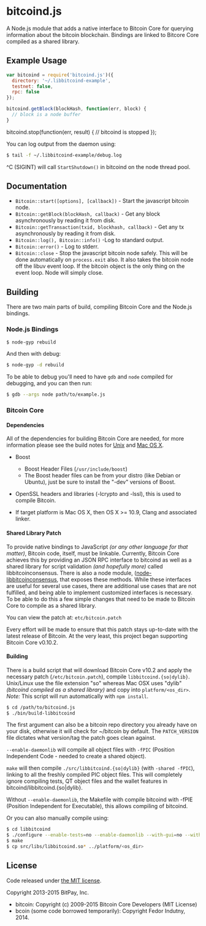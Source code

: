 # bitcoind.js

A Node.js module that adds a native interface to Bitcoin Core for querying information about the bitcoin blockchain. Bindings are linked to Bitcore Core compiled as a shared library.

## Example Usage

``` js
var bitcoind = require('bitcoind.js')({
  directory: '~/.libbitcoind-example',
  testnet: false,
  rpc: false
});

bitcoind.getBlock(blockHash, function(err, block) {
  // block is a node buffer
}
```

bitcoind.stop(function(err, result) {
  // bitcoind is stopped
});

You can log output from the daemon using:

``` bash
$ tail -f ~/.libbitcoind-example/debug.log
```

^C (SIGINT) will call `StartShutdown()` in bitcoind on the node thread pool.

## Documentation

- `Bitcoin::start([options], [callback])` - Start the javascript bitcoin node.
- `Bitcoin::getBlock(blockHash, callback)` - Get any block asynchronously by reading it from disk.
- `Bitcoin::getTransaction(txid, blockhash, callback)` - Get any tx asynchronously by reading it from disk.
- `Bitcoin::log(), Bitcoin::info()` -Log to standard output.
- `Bitcoin::error()` - Log to stderr.
- `Bitcoin::close` - Stop the javascript bitcoin node safely. This will be done automatically on `process.exit` also. It also takes the bitcoin node off the libuv event loop. If the bitcoin object is the only thing on the event loop. Node will simply close.

## Building

There are two main parts of build, compiling Bitcoin Core and the Node.js bindings.

### Node.js Bindings

```bash
$ node-gyp rebuild
```

And then with debug:

```bash
$ node-gyp -d rebuild
```

To be able to debug you'll need to have `gdb` and `node` compiled for debugging, and you can then run:

```bash
$ gdb --args node path/to/example.js
```

### Bitcoin Core

#### Dependencies

All of the dependencies for building Bitcoin Core are needed, for more information please see the build notes for [Unix](https://github.com/bitcoin/bitcoin/blob/master/doc/build-unix.md) and [Mac OS X](https://github.com/bitcoin/bitcoin/blob/master/doc/build-osx.md).

- Boost
  - Boost Header Files (`/usr/include/boost`)
  - The Boost header files can be from your distro (like Debian or Ubuntu), just be sure to install the "-dev" versions of Boost.

- OpenSSL headers and libraries (-lcrypto and -lssl), this is used to compile Bitcoin.

- If target platform is Mac OS X, then OS X >= 10.9, Clang and associated linker.

#### Shared Library Patch

To provide native bindings to JavaScript *(or any other language for that matter)*, Bitcoin code, itself, must be linkable. Currently, Bitcoin Core achieves this by providing an JSON RPC interface to bitcoind as well as a shared library for script validation *(and hopefully more)* called libbitcoinconsensus. There is also a node module, ([node-libbitcoinconsensus](https://github.com/bitpay/node-libbitcoinconsensus), that exposes these methods. While these interfaces are useful for several use cases, there are additional use cases that are not fulfilled, and being able to implement customized interfaces is necessary. To be able to do this a few simple changes that need to be made to Bitcoin Core to compile as a shared library. 

You can view the patch at: `etc/bitcoin.patch`

Every effort will be made to ensure that this patch stays up-to-date with the latest release of Bitcoin. At the very least, this project began supporting Bitcoin Core v0.10.2.

#### Building

There is a build script that will download Bitcoin Core v10.2 and apply the necessary patch (`/etc/bitcoin.patch`), compile `libbitcoind.{so|dylib}`. Unix/Linux use the file extension "so" whereas Mac OSX uses "dylib" *(bitcoind compiled as a shared library)* and copy into `platform/<os_dir>`. *Note:* This script will run automatically with `npm install`.

```bash
$ cd /path/to/bitcoind.js
$ ./bin/build-libbitcoind
```

The first argument can also be a bitcoin repo directory you already have on your disk, otherwise it will check for ~/bitcoin by default. The `PATCH_VERSION` file dictates what version/tag the patch goes clean against.

`--enable-daemonlib` will compile all object files with `-fPIC` (Position Independent Code - needed to create a shared object).

`make` will then compile `./src/libbitcoind.{so|dylib}` (with `-shared -fPIC`), linking to all the freshly compiled PIC object files. This will completely ignore compiling tests, QT object files and the wallet features in bitcoind/libbitcoind.{so|dylib}.

Without `--enable-daemonlib`, the Makefile with compile bitcoind with -fPIE (Position Independent for Executable), this allows compiling of bitcoind.

Or you can also manually compile using:
```bash
$ cd libbitcoind
$ ./configure --enable-tests=no --enable-daemonlib --with-gui=no --without-qt --without-miniupnpc --without-bdb --enable-debug --disable-wallet --without-utils --prefix=
$ make
$ cp src/libs/libbitcoind.so* ../platform/<os_dir>
```

## License

Code released under [the MIT license](https://github.com/bitpay/bitcoind.js/blob/master/LICENSE).

Copyright 2013-2015 BitPay, Inc.

- bitcoin: Copyright (c) 2009-2015 Bitcoin Core Developers (MIT License)
- bcoin (some code borrowed temporarily): Copyright Fedor Indutny, 2014.
